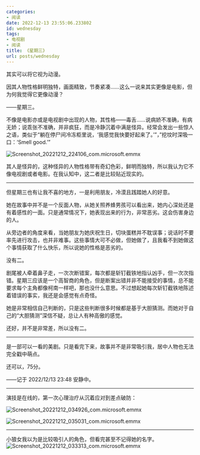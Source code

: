 ```yaml
---
categories:
- 阅读
date: 2022-12-13 23:55:06.233802
id: wednesday
tags:
- 电视剧
- 阅读
title: 《星期三》
url: posts/wednesday
---
```


其实可以将它视为动漫。

因其人物性格鲜明独特，画面精致，节奏紧凑……这么一说来其实更像是电影，但为何我觉得它更像动漫？

——星期三。

不像是电影亦或是电视剧中出现的人物，其性格——毒舌……说病娇不准确，有病无娇；说乖张不准确，并非疯狂，而是冷静沉着中满是怪异。经常会发出一些惊人之语，类似于“躺在停尸间冷冻柜里说，‘我感觉我快要好起来了。’”，”挖坟时深吸一口：‘Smell good.’”

![Screenshot_20221212_224106_com.microsoft.emmx](https://static.vksir.zone/img/Screenshot_20221212_224106_com.microsoft.emmx.jpg)

<!-- more -->

其人是怪异的，这种怪异的人物性格带有奇幻色彩，鲜明而独特，所以我认为它不像电视剧或者电影。在我认知中，这二者是比较贴近现实的。

---

但星期三也有让我不喜的地方，一是利用朋友，冷漠且践踏她人的好意。

她在故事中并不是一个反面人物，从她关照养蜂男孩可以看出来，她内心深处还是有着感性的一面。只是通常情况下，她表现出来的行为，非常恶劣。这会伤害身边的人。

从旁边者的角度来看，当她朋友为她庆祝生日，切块蛋糕并不耽误事；说话时不要率先进行攻击，也并非难事。这些事情大可不必做，但她做了，且我看不到她做这个事情获取了什么快乐，所以说她的性格是恶劣的。

没有二。

剧尾被人牵着鼻子走，一次次断错案，每次都是斩钉截铁地指认凶手，但一次次指错。星期三应该是一个高智商的角色，但是断案出错并非不能接受的事情，总不能要求每个主角都像柯南一样吧，那也没什么意思。不过想起她每次斩钉截铁地陈述着错误的事实，我还是会感觉有点奇怪。

她是非常相信自己判断的，只是这些判断很多时候都是基于大胆猜测。而她对于自己的“大胆猜测”深信不疑，总让人有种高傲的感觉。

还好，并不是非常差，所以没有二。

---

是一部可以一看的美剧。只是看完下来，故事并不是非常吸引我，居中人物也无法完全戳中萌点。

还可以，75分。

——记于 2022/12/13 23:48 安静中。

---

演技是在线的，第一次心理治疗从沉着应对到差点破防：

![Screenshot_20221212_034926_com.microsoft.emmx](https://static.vksir.zone/img/Screenshot_20221212_034926_com.microsoft.emmx.jpg)

![Screenshot_20221212_035031_com.microsoft.emmx](https://static.vksir.zone/img/Screenshot_20221212_035031_com.microsoft.emmx.jpg)

---

小狼女我以为是比较吸引人的角色，但看完甚至不记得她的名字。![Screenshot_20221212_033313_com.microsoft.emmx](https://static.vksir.zone/img/Screenshot_20221212_033313_com.microsoft.emmx.jpg)
